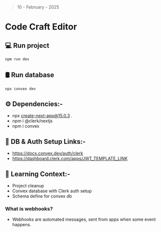 > 10 - February - 2025

# Code Craft Editor

## 💻 Run project

```js
npm run dev
```

## 🛢️ Run database

```js
npx convex dev
```

## ⚙️ Dependencies:-

* npx create-next-app@15.0.3 .
* npm i @clerk/nextjs
* npm i convex

## 🔐 DB & Auth Setup Links:-

* <https://docs.convex.dev/auth/clerk>
* <https://dashboard.clerk.com/apps/JWT_TEMPLATE_LINK>

## 📖 Learning Context:-

* Project cleanup
* Convex database with Clerk auth setup
* Schema define for convex db

### What is webhooks?

* Webhooks are automated messages, sent from apps when some event happens.
